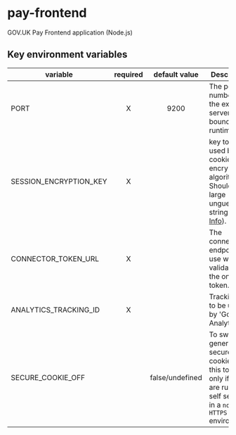 # pay-frontend
GOV.UK Pay Frontend application (Node.js)

## Key environment variables

| variable                    | required | default value | Description                               |
| --------------------------- |:--------:|:-------------:| ----------------------------------------- |
| PORT                        | X | 9200 | The port number for the express server to be bound at runtime |
| SESSION_ENCRYPTION_KEY      | X |      | key to be used by the cookie encryption algorithm. Should be a large unguessable string ([More Info](https://www.npmjs.com/package/client-sessions)).  |
| CONNECTOR_TOKEN_URL         | X |      | The connector endpoint to use when validating the one time token. |
| ANALYTICS_TRACKING_ID       | X |      | Tracking ID to be used by 'Google-Analytics'. |
| SECURE_COOKIE_OFF           |   | false/undefined | To switch off generating secure cookies. Set this to `true` only if you are running self service in a `non HTTPS` environment. |